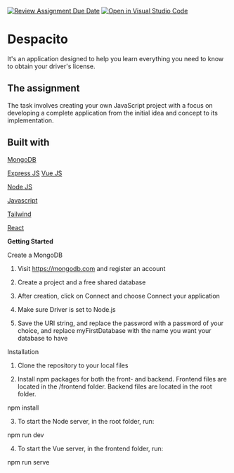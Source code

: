 [![Review Assignment Due Date](https://classroom.github.com/assets/deadline-readme-button-24ddc0f5d75046c5622901739e7c5dd533143b0c8e959d652212380cedb1ea36.svg)](https://classroom.github.com/a/UfuEq6Ma)
[![Open in Visual Studio Code](https://classroom.github.com/assets/open-in-vscode-718a45dd9cf7e7f842a935f5ebbe5719a5e09af4491e668f4dbf3b35d5cca122.svg)](https://classroom.github.com/online_ide?assignment_repo_id=11878035&assignment_repo_type=AssignmentRepo)

# Despacito

It's an application designed to help you learn everything you need to know to obtain your driver's license.

## The assignment

The task involves creating your own JavaScript project with a focus on developing a complete application from the initial idea and concept to its implementation.



## Built with

[MongoDB](https://www.mongodb.com/)

[Express JS](https://expressjs.com/)
[Vue JS](https://vuejs.org/)

[Node JS](https://nodejs.org/en)

[Javascript](https://www.w3schools.com/js/)

[Tailwind](https://tailwindcss.com/docs/space)

[React](https://react.dev/)




**Getting Started**

Create a MongoDB 

1. Visit https://mongodb.com and register an account

2. Create a project and a free shared database

3. After creation, click on Connect and choose Connect your application

4. Make sure Driver is set to Node.js

5. Save the URI string, and replace the password with a password of your choice, and replace myFirstDatabase with the name you want your database to have


Installation

1. Clone the repository to your local files

2. Install npm packages for both the front- and backend. Frontend files are located in the /frontend folder. Backend files are located in the root folder.

npm install

3. To start the Node server, in the root folder, run:

npm run dev

4. To start the Vue server, in the frontend folder, run:

npm run serve